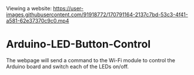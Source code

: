 


Viewing a website:
https://user-images.githubusercontent.com/91918772/170791164-2137c7bd-53c3-4f41-a581-62e37370c9c0.mp4



# Arduino-LED-Button-Control
The webpage will send a command to the Wi-Fi module to control the Arduino board and switch each of the LEDs on/off.



